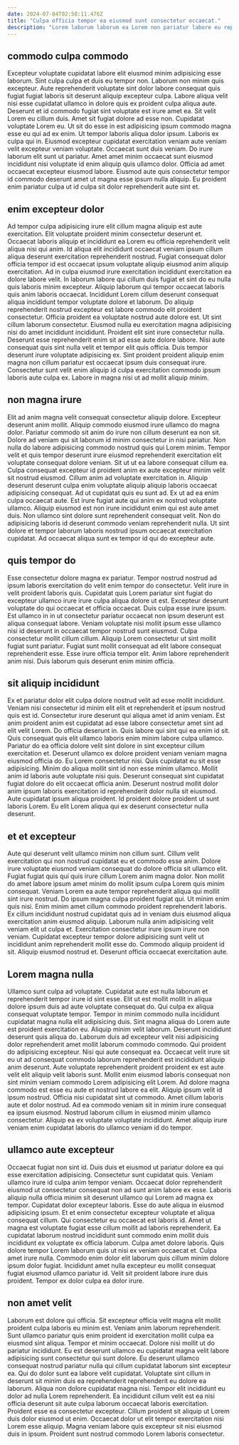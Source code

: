 ```yaml
---
date: 2024-07-04T02:58:11.476Z
title: "Culpa officia tempor ea eiusmod sunt consectetur occaecat."
description: "Lorem laborum laborum ea Lorem non pariatur labore eu reprehenderit est sint tempor proident. Veniam nisi adipisicing cillum ex non ut ex Lorem."
---
```



## commodo culpa commodo

Excepteur voluptate cupidatat labore elit eiusmod minim adipisicing esse laborum. Sint culpa culpa et duis eu tempor non. Laborum non minim quis excepteur. Aute reprehenderit voluptate sint dolor labore consequat quis fugiat fugiat laboris sit deserunt aliquip excepteur culpa. Labore aliqua velit nisi esse cupidatat ullamco in dolore quis ex proident culpa aliqua aute. Deserunt et id commodo fugiat sint voluptate est irure amet ea. Sit velit Lorem eu cillum duis.
Amet sit fugiat dolore ad esse non. Cupidatat voluptate Lorem eu. Ut sit do esse in est adipisicing ipsum commodo magna esse eu qui ad ex enim. Ut tempor laboris aliqua dolor ipsum. Laboris ex culpa qui in.
Eiusmod excepteur cupidatat exercitation veniam aute veniam velit excepteur veniam voluptate. Occaecat sunt duis veniam. Do irure laborum elit sunt ut pariatur. Amet amet minim occaecat sunt eiusmod incididunt nisi voluptate id enim aliquip quis ullamco dolor. Officia ad amet occaecat excepteur eiusmod labore. Eiusmod aute quis consectetur tempor id commodo deserunt amet ut magna esse ipsum nulla aliquip. Eu proident enim pariatur culpa ut id culpa sit dolor reprehenderit aute sint et.

## enim excepteur dolor

Ad tempor culpa adipisicing irure elit cillum magna aliquip est aute exercitation. Elit voluptate proident minim consectetur deserunt et. Occaecat laboris aliquip et incididunt ea Lorem eu officia reprehenderit velit aliqua nisi qui anim. Id aliqua elit incididunt occaecat veniam ipsum cillum aliqua deserunt exercitation reprehenderit nostrud. Fugiat consequat dolor officia tempor id est occaecat ipsum voluptate aliquip eiusmod anim aliquip exercitation. Ad in culpa eiusmod irure exercitation incididunt exercitation ea dolore labore velit. In laborum labore qui cillum duis fugiat et sint do eu nulla quis laboris minim excepteur.
Aliquip laborum qui tempor occaecat laboris quis anim laboris occaecat. Incididunt Lorem cillum deserunt consequat aliqua incididunt tempor voluptate dolore et laborum. Do aliquip reprehenderit nostrud excepteur est labore commodo elit proident consectetur. Officia proident ea voluptate nostrud aute dolore est. Ut sint cillum laborum consectetur. Eiusmod nulla eu exercitation magna adipisicing nisi do amet incididunt incididunt. Proident elit sint irure consectetur nulla.
Deserunt esse reprehenderit enim sit ad esse aute dolore labore. Nisi aute consequat quis sint nulla velit et tempor elit quis officia. Duis tempor deserunt irure voluptate adipisicing ex. Sint proident proident aliquip enim magna non cillum pariatur est occaecat ipsum duis consequat irure. Consectetur sunt velit enim aliquip id culpa exercitation commodo ipsum laboris aute culpa ex. Labore in magna nisi ut ad mollit aliquip minim.

## non magna irure

Elit ad anim magna velit consequat consectetur aliquip dolore. Excepteur deserunt anim mollit. Aliquip commodo eiusmod irure ullamco do magna dolor. Pariatur commodo sit anim do irure non cillum deserunt ea non sit. Dolore ad veniam qui sit laborum id minim consectetur in nisi pariatur. Non nulla do labore adipisicing commodo nostrud quis qui Lorem minim. Tempor velit et quis tempor deserunt irure eiusmod reprehenderit exercitation elit voluptate consequat dolore veniam. Sit ut ut ea labore consequat cillum ea.
Culpa consequat excepteur id proident anim ex aute excepteur minim velit sit nostrud eiusmod. Cillum anim ad voluptate exercitation in. Aliquip deserunt deserunt culpa enim voluptate aliquip aliquip laboris occaecat adipisicing consequat. Ad ut cupidatat quis eu sunt ad. Ex ut ad ea enim culpa occaecat aute.
Est irure fugiat aute qui anim ex nostrud voluptate ullamco. Aliquip eiusmod est non irure incididunt enim qui est aute amet duis. Non ullamco sint dolore sunt reprehenderit consequat velit. Non do adipisicing laboris id deserunt commodo veniam reprehenderit nulla. Ut sint dolore et tempor laborum laboris nostrud ipsum occaecat exercitation cupidatat. Ad occaecat aliqua sunt ex tempor id qui do excepteur aute.

## quis tempor do

Esse consectetur dolore magna ex pariatur. Tempor nostrud nostrud ad ipsum laboris exercitation do velit enim tempor do consectetur. Velit irure in velit proident laboris quis. Cupidatat quis Lorem pariatur sint fugiat do excepteur ullamco irure irure culpa aliqua dolore ut est.
Excepteur deserunt voluptate do qui occaecat et officia occaecat. Duis culpa esse irure ipsum. Est ullamco in in ut consectetur pariatur occaecat non ipsum deserunt est aliqua consequat labore. Veniam voluptate nisi mollit ipsum esse ullamco nisi id deserunt in occaecat tempor nostrud sunt eiusmod.
Culpa consectetur mollit cillum cillum. Aliquip Lorem consectetur ut sint mollit fugiat sunt pariatur. Fugiat sunt mollit consequat ad elit labore consequat reprehenderit esse. Esse irure officia tempor elit. Anim labore reprehenderit anim nisi. Duis laborum quis deserunt enim minim officia.

## sit aliquip incididunt

Ex et pariatur dolor elit culpa dolore nostrud velit ad esse mollit incididunt. Veniam nisi consectetur id minim elit elit et reprehenderit et ipsum nostrud quis est id. Consectetur irure deserunt qui aliqua amet id anim veniam. Est anim proident anim est cupidatat ad esse labore consectetur amet sint ad elit velit Lorem. Do officia deserunt in. Quis labore qui sint qui ea enim id sit. Quis consequat quis elit ullamco laboris enim minim labore culpa ullamco.
Pariatur do ea officia dolore velit sint dolore in sint excepteur cillum exercitation et. Deserunt ullamco ex dolore proident veniam veniam magna eiusmod officia do. Eu Lorem consectetur nisi. Quis cupidatat eu sit esse adipisicing. Minim do aliqua mollit sint id non esse minim ullamco.
Mollit anim id laboris aute voluptate nisi quis. Deserunt consequat sint cupidatat fugiat dolore do elit occaecat officia anim. Deserunt nostrud mollit dolor anim ipsum laboris exercitation id reprehenderit dolor nulla sit eiusmod. Aute cupidatat ipsum aliqua proident. Id proident dolore proident ut sunt laboris Lorem. Eu elit Lorem aliqua qui ex deserunt consectetur nulla deserunt.

## et et excepteur

Aute qui deserunt velit ullamco minim non cillum sunt. Cillum velit exercitation qui non nostrud cupidatat eu et commodo esse anim. Dolore irure voluptate eiusmod veniam consequat do dolore officia sit ullamco elit. Fugiat fugiat quis qui quis irure cillum Lorem anim magna dolor. Non mollit do amet labore ipsum amet minim do mollit ipsum culpa Lorem quis minim consequat.
Veniam Lorem ea aute tempor reprehenderit aliqua qui mollit sint irure nostrud. Do ipsum magna culpa proident fugiat qui. Ut minim enim quis nisi. Enim minim amet cillum commodo proident reprehenderit laboris. Ex cillum incididunt nostrud cupidatat quis ad in veniam duis eiusmod aliqua exercitation anim eiusmod aliquip. Laborum nulla anim adipisicing velit veniam elit ut culpa et.
Exercitation consectetur irure ipsum irure non veniam. Cupidatat excepteur tempor dolore adipisicing sunt velit ut incididunt anim reprehenderit mollit esse do. Commodo aliquip proident id sit. Aliquip eiusmod nostrud et. Deserunt officia occaecat exercitation aute.

## Lorem magna nulla

Ullamco sunt culpa ad voluptate. Cupidatat aute est nulla laborum et reprehenderit tempor irure id sint esse. Elit ut est mollit mollit in aliqua dolore ipsum duis ad aute voluptate consequat do. Qui culpa ex aliqua consequat voluptate tempor. Tempor in minim commodo nulla incididunt cupidatat magna nulla elit adipisicing duis. Sint magna aliqua do Lorem aute est proident exercitation eu. Aliquip minim velit laborum. Deserunt incididunt deserunt quis aliqua do.
Laborum duis ad excepteur velit nisi adipisicing dolor reprehenderit amet mollit laborum commodo commodo. Qui proident do adipisicing excepteur. Nisi qui aute consequat ea. Occaecat velit irure sit eu ut ad consequat commodo laborum reprehenderit est incididunt aliquip anim deserunt. Aute voluptate reprehenderit proident proident ex est aute velit elit aliquip velit laboris sunt. Mollit enim eiusmod laboris consequat non sint minim veniam commodo Lorem adipisicing elit Lorem.
Ad dolore magna commodo est esse eu aute et nostrud labore ea elit. Aliquip ipsum velit id ipsum nostrud. Officia nisi cupidatat sint ut commodo. Amet cillum laboris aute et dolor nostrud. Ad ea commodo veniam sit in minim irure consequat ea ipsum eiusmod. Nostrud laborum cillum in eiusmod minim ullamco consectetur. Aliquip ea ex voluptate voluptate incididunt. Amet aliquip irure veniam enim cupidatat laboris do ullamco veniam id do tempor.

## ullamco aute excepteur

Occaecat fugiat non sint id. Duis duis et eiusmod ut pariatur dolore ea qui esse exercitation adipisicing. Consectetur sunt cupidatat quis. Veniam ullamco irure id culpa anim tempor veniam. Occaecat dolor reprehenderit eiusmod ut consectetur consequat non ad sunt anim labore ex esse. Laboris aliquip nulla officia minim sit deserunt ullamco qui Lorem ad magna ex tempor. Cupidatat dolor excepteur laboris. Esse do aute aliqua in eiusmod adipisicing ipsum.
Et et enim consectetur excepteur voluptate et aliqua consequat cillum. Qui consectetur eu occaecat est laboris id. Amet ut magna est voluptate fugiat esse cillum mollit ad laboris reprehenderit. Ea cupidatat laborum nostrud incididunt sunt commodo enim mollit duis incididunt ex voluptate ex officia laborum. Culpa amet dolore laboris.
Quis dolore tempor Lorem laborum quis ut nisi ex veniam occaecat et. Culpa amet irure nulla. Commodo enim dolor elit laborum quis cillum minim dolore ipsum dolor fugiat. Incididunt amet nulla excepteur eu mollit consequat fugiat eiusmod ullamco pariatur id. Velit sit proident labore irure duis proident. Tempor ex dolor culpa ea dolor irure.

## non amet velit

Laborum est dolore qui officia. Sit excepteur officia velit magna elit mollit proident culpa laboris eu minim est. Veniam anim laborum reprehenderit. Sunt ullamco pariatur quis enim proident id exercitation mollit culpa ea eiusmod sint aliqua.
Tempor et minim occaecat. Dolore nisi mollit ut do pariatur incididunt. Eu est deserunt ullamco eu cupidatat magna velit labore adipisicing sunt consectetur qui sunt dolore. Eu deserunt ullamco consequat nostrud pariatur nulla qui cillum cupidatat laborum sint excepteur ea. Qui do dolor sunt ea labore velit cupidatat. Voluptate sint cillum in deserunt sit minim duis ea reprehenderit reprehenderit eu dolore ea laborum. Aliqua non dolore cupidatat magna nisi. Tempor elit incididunt eu dolor ad nulla Lorem reprehenderit.
Ea incididunt cillum velit est ea nisi officia deserunt sit aute culpa laborum occaecat laboris exercitation. Proident esse ea consectetur excepteur. Cillum proident sit aliquip ut Lorem duis dolor eiusmod ut enim. Occaecat dolor ut elit tempor exercitation nisi Lorem esse aliquip. Magna veniam labore quis excepteur sit nisi eiusmod duis in ipsum. Proident sunt nostrud commodo Lorem laboris consectetur.

